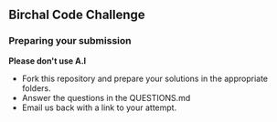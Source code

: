 ## Birchal Code Challenge

### Preparing your submission

__Please don't use A.I__

- Fork this repository and prepare your solutions in the appropriate folders.
- Answer the questions in the QUESTIONS.md
- Email us back with a link to your attempt.
